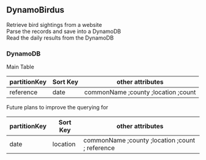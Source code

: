## DynamoBirdus
Retrieve bird sightings from a website  
Parse the records and save into a DynamoDB  
Read the daily results from the DynamoDB  

### DynamoDB

Main Table

|partitionKey |Sort Key | other attributes |
|-------------|---------|------------------|
|reference    | date    | commonName ;county ;location ;count|

Future plans to improve the querying for 

|partitionKey |Sort Key | other attributes |
|-------------|---------|------------------|
|date         |location | commonName ;county ;location ;count ; reference|



